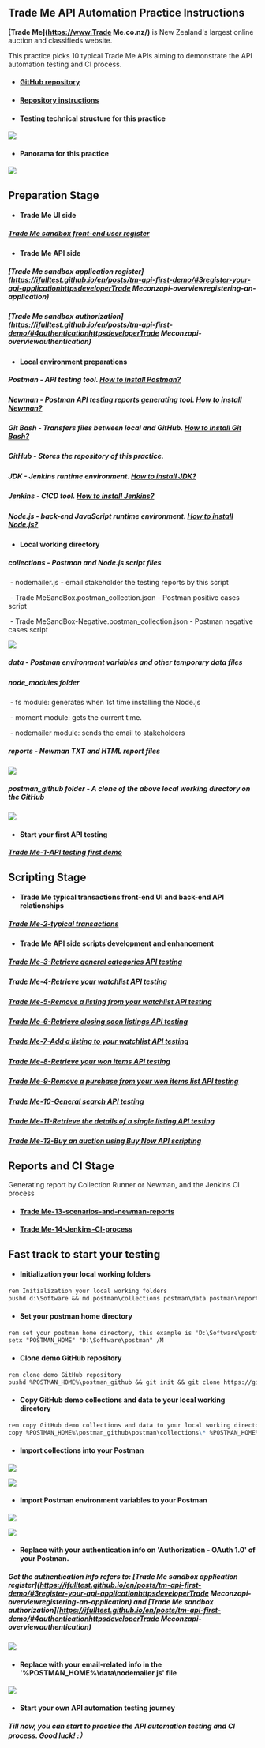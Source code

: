 ## Trade Me API Automation Practice Instructions

**[Trade Me](https://www.Trade Me.co.nz/)** is New Zealand's largest online auction and classifieds website.

This practice picks 10 typical Trade Me APIs aiming to demonstrate the API automation testing and CI process.

- #### [GitHub repository](https://github.com/ifulltest/postman)

- #### [Repository instructions](https://ifulltest.github.io/postman/)

- #### Testing technical structure for this practice

![](https://ifulltest.github.io/images/tm-api-technical-structure.webp)

- #### Panorama for this practice

![](https://ifulltest.github.io/images/tm-api-automation-panorama.webp)

## Preparation Stage

- #### Trade Me UI side

##### [Trade Me sandbox front-end user register](https://ifulltest.github.io/en/posts/tm-api-first-demo/#2register-a-tradme-sandbox-userhttpswwwtmsandboxconzmembersregisteraspx)

- #### Trade Me API side

##### [Trade Me sandbox application register](https://ifulltest.github.io/en/posts/tm-api-first-demo/#3register-your-api-applicationhttpsdeveloperTrade Meconzapi-overviewregistering-an-application)

##### [Trade Me sandbox authorization](https://ifulltest.github.io/en/posts/tm-api-first-demo/#4authenticationhttpsdeveloperTrade Meconzapi-overviewauthentication)

- #### Local environment preparations

##### Postman - API testing tool. [How to install Postman?](https://ifulltest.github.io/en/posts/postman-installation/)

##### Newman - Postman API testing reports generating tool. [How to install Newman?](https://ifulltest.github.io/en/posts/newman-installation/)

##### Git Bash - Transfers files between local and GitHub.  [How to install Git Bash?](https://ifulltest.github.io/en/posts/git-bash-installation/)

##### GitHub - Stores the repository of this practice.

##### JDK - Jenkins runtime environment. [How to install JDK?](https://ifulltest.github.io/en/posts/jdk-installation/)

##### Jenkins - CICD tool. [How to install Jenkins?](https://ifulltest.github.io/en/posts/jenkins-installation/)

##### Node.js - back-end JavaScript runtime environment. [How to install Node.js?](https://ifulltest.github.io/en/posts/nodejs-installation/)

- #### Local working directory


##### collections - Postman and Node.js script files

​	- nodemailer.js - email stakeholder the testing reports by this script

​	- Trade MeSandBox.postman_collection.json - Postman positive cases script

​	- Trade MeSandBox-Negative.postman_collection.json - Postman negative cases script

![](https://ifulltest.github.io/images/tm-readme-collections.webp)

##### data - Postman environment variables and other temporary data files

##### node_modules folder

​	- fs module: generates when 1st time installing the Node.js

​	- moment module: gets the current time.

​	- nodemailer module: sends the email to stakeholders

##### reports - Newman TXT and HTML report files

![](https://ifulltest.github.io/images/tm-readme-reports.webp)

##### postman_github folder - A clone of the above local working directory on the GitHub

![](https://ifulltest.github.io/images/tm-readme-repository-structure1.webp)

- #### Start your first API testing

##### [Trade Me-1-API testing first demo](https://ifulltest.github.io/en/posts/tm-api-first-demo/)



## Scripting Stage

- #### Trade Me typical transactions front-end UI and back-end API relationships

##### [Trade Me-2-typical transactions](https://ifulltest.github.io/en/posts/tm-api-typical-transactions/)

- #### Trade Me API side scripts development and enhancement

##### 	[Trade Me-3-Retrieve general categories API testing](https://ifulltest.github.io/en/posts/tm-api-retrieve-general-categories/)

##### 	[Trade Me-4-Retrieve your watchlist API testing](https://ifulltest.github.io/en/posts/tm-api-retrieve-watchlist/)

##### 	[Trade Me-5-Remove a listing from your watchlist API testing](https://ifulltest.github.io/en/posts/tm-api-rm-a-listing-from-watchlist/)

##### 	[Trade Me-6-Retrieve closing soon listings API testing](https://ifulltest.github.io/en/posts/tm-api-retrieve-closing-soon-listings/)

##### 	[Trade Me-7-Add a listing to your watchlist API testing](https://ifulltest.github.io/en/posts/tm-api-add-a-listing-to-watchlist/)

##### 	[Trade Me-8-Retrieve your won items API testing](https://ifulltest.github.io/en/posts/tm-api-retrieve-won-items/)

##### 	[Trade Me-9-Remove a purchase from your won items list API testing](https://ifulltest.github.io/en/posts/tm-api-rm-a-purchase-from-won-list/)

##### 	[Trade Me-10-General search API testing](https://ifulltest.github.io/en/posts/tm-api-general-search/)

##### 	[Trade Me-11-Retrieve the details of a single listing API testing](https://ifulltest.github.io/en/posts/tm-api-retrieve-listings-details/)

##### 	[Trade Me-12-Buy an auction using Buy Now API scripting](https://ifulltest.github.io/en/posts/tm-api-buy-an-auction-using-buy-now/#api-testing-script-debugging)



## Reports and CI Stage

Generating report by Collection Runner or Newman, and the Jenkins CI process

- #### [Trade Me-13-scenarios-and-newman-reports](https://ifulltest.github.io/en/posts/tm-api-scenarios-and-newman-report/)

- #### [Trade Me-14-Jenkins-CI-process](https://ifulltest.github.io/en/posts/tm-api-jenkins-cicd-process/)



## Fast track to start your testing

- #### Initialization your local working folders

```markdown
rem Initialization your local working folders
pushd d:\Software && md postman\collections postman\data postman\reports\hisreports postman\postman_github
```

- #### Set your postman home directory

```markdown
rem set your postman home directory, this example is 'D:\Software\postman'
setx "POSTMAN_HOME" "D:\Software\postman" /M
```

- #### Clone demo GitHub repository 

```markdown
rem clone demo GitHub repository 
pushd %POSTMAN_HOME%\postman_github && git init && git clone https://github.com/ifulltest/postman.git
```

- #### Copy GitHub demo collections and data to your local working directory

```markdown
rem copy GitHub demo collections and data to your local working directory
copy %POSTMAN_HOME%\postman_github\postman\collections\* %POSTMAN_HOME%\collections\ && copy %POSTMAN_HOME%\postman_github\postman\data\* %POSTMAN_HOME%\data\*
```

- #### Import collections into your Postman

![](https://ifulltest.github.io/images/tm-readme-postman-import-1.webp)

![](https://ifulltest.github.io/images/tm-readme-postman-import-2.webp)

- #### Import Postman environment variables to your Postman

![](https://ifulltest.github.io/images/tm-readme-postman-import-3.webp)

![](https://ifulltest.github.io/images/tm-readme-postman-import-4.webp)

- #### Replace with your authentication info on 'Authorization - OAuth 1.0' of your Postman. 

##### Get the authentication info refers to: [Trade Me sandbox application register](https://ifulltest.github.io/en/posts/tm-api-first-demo/#3register-your-api-applicationhttpsdeveloperTrade Meconzapi-overviewregistering-an-application) and [Trade Me sandbox authorization](https://ifulltest.github.io/en/posts/tm-api-first-demo/#4authenticationhttpsdeveloperTrade Meconzapi-overviewauthentication)

![](https://ifulltest.github.io/images/tm-readme-postman-auth-replace.webp)

- #### Replace with your email-related info in the '%POSTMAN_HOME%\data\nodemailer.js' file

![](https://ifulltest.github.io/images/tm-api-nodemailer-replace-info.webp)

- #### Start your own API automation testing journey

##### Till now, you can start to practice the API automation testing and CI process. **Good luck! :）**

